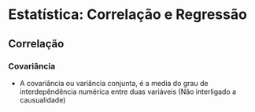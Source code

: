 # Estatística: Correlação e Regressão

## Correlação

### Covariância

- A covariância ou variância conjunta, é a media do grau de interdepêndência numérica entre duas variáveis (Não interligado a causualidade)
